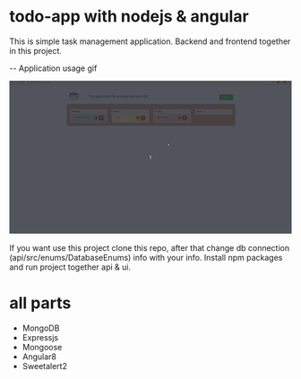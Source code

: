 # todo-app with nodejs & angular
This is simple task management application. Backend and frontend together in this project.

-- Application usage gif

![alt text](https://raw.githubusercontent.com/abdullahcel1k/todo-app/dev/ui/src/assets/videos/todo-app.gif)

If you want use this project clone this repo, after that change db connection (api/src/enums/DatabaseEnums) info with your info.
Install npm packages and run project together api & ui.
# all parts
- MongoDB
- Expressjs
- Mongoose
- Angular8
- Sweetalert2
